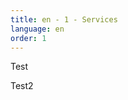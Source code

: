 ```yaml
---
title: en - 1 - Services
language: en
order: 1
---
```

<p class="content-wrapper">
<p class="core-title">Test</p>
<p class="core-text">Test2</p>
</p>